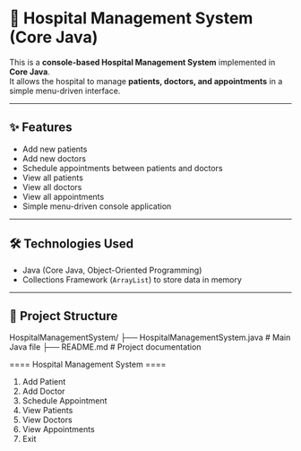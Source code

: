 # 🏥 Hospital Management System (Core Java)

This is a **console-based Hospital Management System** implemented in **Core Java**.  
It allows the hospital to manage **patients, doctors, and appointments** in a simple menu-driven interface.  

---

## ✨ Features
- Add new patients  
- Add new doctors  
- Schedule appointments between patients and doctors  
- View all patients  
- View all doctors  
- View all appointments  
- Simple menu-driven console application  

---

## 🛠️ Technologies Used
- Java (Core Java, Object-Oriented Programming)  
- Collections Framework (`ArrayList`) to store data in memory  

---

## 📂 Project Structure
HospitalManagementSystem/
├── HospitalManagementSystem.java # Main Java file
├── README.md # Project documentation




==== Hospital Management System ====
1. Add Patient
2. Add Doctor
3. Schedule Appointment
4. View Patients
5. View Doctors
6. View Appointments
7. Exit
